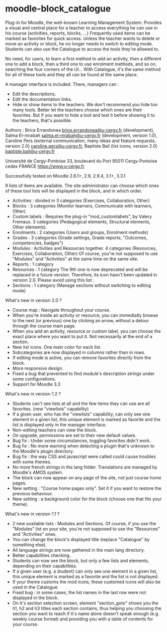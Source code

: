 # moodle-block_catalogue
Plug-in for Moodle, the well-known Learning Management System. Provides a visual and central place for a teacher to access everything he can use in his course (activities, reports, blocks, …) Frequently used items can be marked as favorites for quick access. Unless the teacher wants to delete or move an activity or block, he no longer needs to switch to editing mode.
Students can also use the Catalogue to access the tools they're allowed to.

No need, for users, to learn a first method to add an activity, then a different one to add a block, then a third one to use enrolment methods, and so on, searching the four corners of the UI... With Catalogue, it's the same method for all of these tools and they all can be found at the same place.

A manager interface is included. There, managers can :
-	Edit the descriptions.
-	Edit the documentation links.
-	Hide or show items to the teachers. We don't recommend you hide too many tools. Better let the teachers choose which ones are their favorites. But if you want to hide a tool and test it before showing it to the teachers, that's possible.

Authors : Brice Errandonea <brice.errandonea@u-cergy.fr> (development), Salma El-mrabah <salma.el-mrabah@u-cergy.fr> (development, version 1.0), Caroline Pers (external communication, many ideas and feature requests, version 2.0) <caroline.pers@u-cergy.fr>, Baptiste Bail (list icons, version 2.0) <baptiste.bail@u-cergy.fr>

 Université de Cergy-Pontoise
 33, boulevard du Port
 95011 Cergy-Pontoise cedex
 FRANCE
 https://www.u-cergy.fr
 
Successfully tested on Moodle 2.6.1+, 2.9, 2.9.4, 3.1+, 3.3.1

9 lists of items are available. The site administrator can choose which ones of these tool lists will be displayed in the block, and in which order.

- Activities : divided in 3 categories (Exercises, Collaboration, Other)
- Blocks : 3 categories (Monitor learners, Communicate with learners, Other)
- Custom labels : Requires the plug-in "mod_customlabels", by Valery Fremaux. 3 categories (Pedagogical elements, Structural elements, Other elements).
- Enrolments : 2 categories (Users and groups, Enrolment methods)
- Grades : 3 categories (Grade settings, Grade reports, "Outcomes, competencies, badges")
- Modules : Activities and Resources together. 4 categories (Resources, Exercises, Collaboration, Other)
Of course, you're not supposed to use "Modules" and "Activities" at the same time on the same site. 
- Reports : 1 category
- Resources : 1 category
The 9th one is now deprecated and will be replaced in a future version. Therefore, its icon hasn't been updated in version 2.0.
Please avoid using this list :
- Sections : 1 category (Manage sections without switching to editing mode)

What's new in version 2.0 ?
- Course map : Navigate throughout your course.
- When you're inside an activity or resource, you can immediatly browse to the next (or previous) one by clicking an arrow, without a detour through the course main page.
- When you add an activity, resource or custom label, you can choose the exact place where you want to put it. Not necessarily at the end of a section.
- New list icons. One main color for each list.
- Subcategories are now displayed in columns rather than in rows.
- If editing mode is active, you can remove favorites directly from the block.
- More responsive design.
- Fixed a bug that prevented to find module's description strings under some configurations.
- Support for Moodle 3.3

What's new in version 1.2 ?
- Students can't see lists at all and the few items they can use are all favorites. (new "viewlists" capability)
- If a given user, who has the "viewlists" capability, can only see one element in a given list, this unique element is marked as favorite and the list is displayed only in the manager interface.
- Non-editing teachers can view the block.
- On upgrade, permissions are set to their new default values.
- Bug fix : Under some circumstances, toggling favorites didn't work.
- Bug fix : No more warning when detecting a plugin that's unknown to the Moodle's plugin directory.
- Bug fix : the way CSS and javascript were called could cause troubles with some themes.
- No more french strings in the lang folder. Translations are managed by Moodle's AMOS system.
- The block can now appear on any page of the site, not just course home pages.
- New setting : "Course home pages only". Set it if you want to restore the previous behaviour.
- New setting : a background color for the block (choose one that fits your theme).

What's new in version 1.1 ?
- 2 new available lists : Modules and Sections. Of course, if you use the "Modules" list on your site, you're not supposed to use the "Resources" and "Activities" ones.
- You can change the block's displayed title (replace "Catalogue" by something else).
- All language strings are now gathered in the main lang directory.
- Better capabilities checking.
- Students can now see the block, but only a few lists and elements, depending on their capabilities.
- If a given user (e.g. a student) can only see one element in a given list, this unique element is marked as a favorite and the list is not displayed.
- If your theme customs the mod icons, these customed icons will also be used in the Catalogue.
- Fixed bug : in some cases, the list names in the last row were not displayed in the block.
- On it's section selection screen, element "section_goto" shows you the h1, h2 and h3 titles each section contains, thus helping you choosing the section you want to reach if it's name alone doesn't speak enough (e.g. weekly course format) and providing you with a table of contents for your course.

